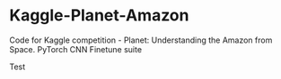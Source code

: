 # Kaggle-Planet-Amazon
Code for Kaggle competition - Planet: Understanding the Amazon from Space. PyTorch CNN Finetune suite

Test
